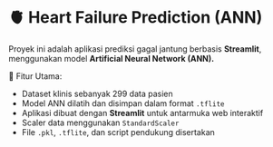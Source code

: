 # 🫀 Heart Failure Prediction (ANN)

Proyek ini adalah aplikasi prediksi gagal jantung berbasis **Streamlit**, menggunakan model **Artificial Neural Network (ANN).** 

📌 Fitur Utama:
- Dataset klinis sebanyak 299 data pasien
- Model ANN dilatih dan disimpan dalam format `.tflite`
- Aplikasi dibuat dengan **Streamlit** untuk antarmuka web interaktif
- Scaler data menggunakan `StandardScaler`
- File `.pkl`, `.tflite`, dan script pendukung disertakan
